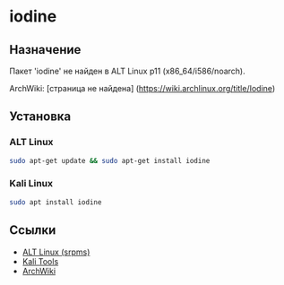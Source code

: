 # iodine

## Назначение

Пакет 'iodine' не найден в ALT Linux p11 (x86_64/i586/noarch).

ArchWiki: [страница не найдена] (https://wiki.archlinux.org/title/Iodine)

## Установка

### ALT Linux
```bash
sudo apt-get update && sudo apt-get install iodine
```

### Kali Linux
```bash
sudo apt install iodine
```

## Ссылки

- [ALT Linux (srpms)](https://packages.altlinux.org/ru/p11/srpms/iodine/)
- [Kali Tools](https://www.kali.org/tools/iodine/)
- [ArchWiki](https://wiki.archlinux.org/title/Iodine)
